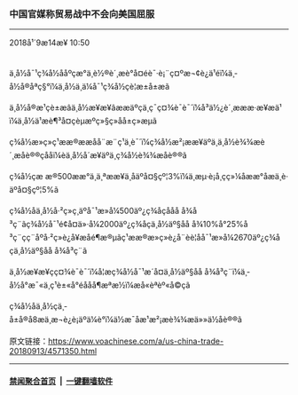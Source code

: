 ### 中国官媒称贸易战中不会向美国屈服
------------------------

<div class="published">
 <span class="date" title="ä¸­å½æ¶é´">
  <time datetime="2018-09-14T10:50:30+08:00">
   2018å¹´9æ14æ¥ 10:50
  </time>
 </span>
</div>
<br/>
<div class="wsw">
 <p>
  ä¸­å½å¯¹ç¾å½ååºçæ°ä¸è½®è´¸æè°å¤éè¯·è¡¨ç¤ºæ¬¢è¿ä¹éï¼ä¸­å½å®åªç§°ï¼ä¸­å½ä¸ä¼å¯¹ç¾å½çè¦æ±å±æã
 </p>
 <p>
  ä¸­å½å®æ¹çè±æâä¸­å½æ¥æ¥âææäºçä¸ç¯ç¤¾è¯è¯´ï¼å³ä½¿è´¸æææ·æ¥æä¹ï¼ä¸­å½ä¹æè¶³å¤çèµæºç»§ç»­åå±ç»æµã
 </p>
 <p>
  ç¾å½æ»ç»ç¹ææ®ææåå¨æ¨ç¹ä¸è¯´ï¼ç¾å½æ²¡ææ¥äºä¸ä¸­å½è¾¾æè´¸æåè®®çååï¼èä¸­å½å´æ¥äºä¸ç¾å½è¾¾æåè®®ã
 </p>
 <p>
  ç¾å½çæ æ®500ææ°ä¸ä¸ªææ¥ä¸åäºå¤§çº¦3%ï¼ä¸æµ·è¡å¸çç»¼åææ°åæä¸è·äºå¤§çº¦5%ã
 </p>
 <p>
  ç¾å½åä¸­å½å·²ç»ç¸äºå¯¹æ»å¼500äº¿ç¾åçååå å¾å³ç¨ãç¾å½å¯¹é¢å¤ä»·å¼2000äº¿ç¾åçä¸­å½äº§åå å¾10%å°25%å³ç¨çç¨åºå·²ç»è¿å¥æåé¶æ®µãç¹ææ®æ»ç»è¿å¨èè¦åå¯¹æ»å¼2670äº¿ç¾åçä¸­å½äº§åå å¾å³ç¨ã
 </p>
 <p>
  ä¸­å½æ¥æ¥çç¤¾è¯è¯´ï¼å¦æç¾å½å¯¹æ´å¤ä¸­å½äº§åå å¾å³ç¨ï¼ä¸­å½å°æ¯«ä¸ç¹è±«å°éååå¶æªæ½ï¼æå«èªèº«å©çã
 </p>
 <p>
  ç¾å½åä¸­å½çä¸­å±å®å8æä¸æ¬è¿è¡äºä¼è°ï¼ä½æ¯åæ¹æ²¡æè¾¾æä»»ä½åè®®ã
 </p>
</div>

原文链接：https://www.voachinese.com/a/us-china-trade-20180913/4571350.html


------------------------
#### [禁闻聚合首页](https://github.com/gfw-breaker/banned-news/blob/master/README.md) &nbsp;|&nbsp;  [一键翻墙软件](https://github.com/gfw-breaker/nogfw/blob/master/README.md)